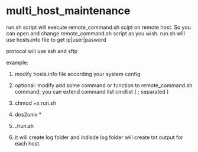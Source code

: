 # multi_host_maintenance

run.sh script will execute remote_command.sh scipt on remote host. So you can open and change remote_command.sh script as you wish.
run.sh will use hosts.info file to get ip|user|pasword

protocol will use ssh and sftp


example:
1.   modify hosts.info file according your system config
  
2.   optional: modify add some command or function to remote_command.sh command;  you can extend command list cmdlist ( ; separated )
3.   chmod +x run.sh
4.   dos2unix *
4.   ./run.sh
5.   it will create log folder and indisde log folder will create txt output for each host.
